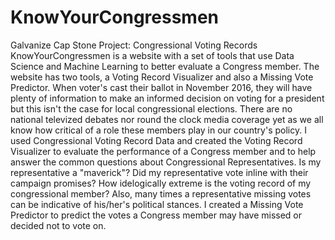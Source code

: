 # KnowYourCongressmen
Galvanize Cap Stone Project: Congressional Voting Records
KnowYourCongressmen is a website with a set of tools that use Data Science and Machine Learning to better evaluate a Congress member. The website has two tools, a Voting Record Visualizer and also a Missing Vote Predictor. 
When voter's cast their ballot in November 2016, they will have plenty of information to make an informed decision on voting for a president but this isn't the case for local congressional elections. There are no national televized debates nor round the clock media coverage yet as we all know how critical of a role these members play in our country's policy. 
I used Congressional Voting Record Data and created the Voting Record Visualizer to evaluate the performance of a Congress member and to help answer the common questions about Congressional Representatives. Is my representative a "maverick"? Did my representative vote inline with their campaign promises? How idelogically extreme is the voting record of my congressional member? 
Also, many times a representative missing votes can be indicative of his/her's political stances. I created a Missing Vote Predictor to predict the votes a Congress member may have missed or decided not to vote on. 

